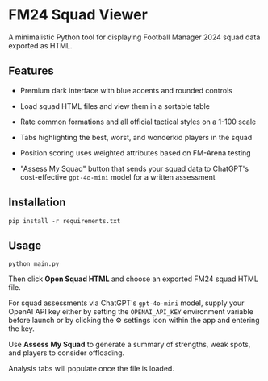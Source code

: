 # FM24 Squad Viewer

A minimalistic Python tool for displaying Football Manager 2024 squad data exported as HTML.

## Features
- Premium dark interface with blue accents and rounded controls
- Load squad HTML files and view them in a sortable table

- Rate common formations and all official tactical styles on a 1-100 scale
- Tabs highlighting the best, worst, and wonderkid players in the squad
- Position scoring uses weighted attributes based on FM-Arena testing
- "Assess My Squad" button that sends your squad data to ChatGPT's cost-effective `gpt-4o-mini` model for a written assessment


## Installation
```
pip install -r requirements.txt
```

## Usage
```
python main.py
```
Then click **Open Squad HTML** and choose an exported FM24 squad HTML file.

For squad assessments via ChatGPT's `gpt-4o-mini` model, supply your OpenAI API key either by setting the `OPENAI_API_KEY` environment variable before launch or by clicking the ⚙ settings icon within the app and entering the key.

Use **Assess My Squad** to generate a summary of strengths, weak spots, and players to consider offloading.

Analysis tabs will populate once the file is loaded.

